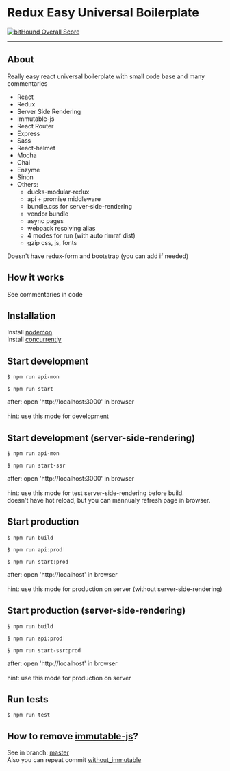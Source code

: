 Redux Easy Universal Boilerplate
=========================
[![bitHound Overall Score](https://www.bithound.io/github/anorudes/redux-easy-boilerplate/badges/score.svg)](https://www.bithound.io/github/anorudes/redux-easy-boilerplate)

---

## About

Really easy react universal boilerplate with small code base and many commentaries

- React
- Redux
- Server Side Rendering
- Immutable-js
- React Router
- Express
- Sass
- React-helmet
- Mocha
- Chai
- Enzyme
- Sinon
- Others:
  - ducks-modular-redux
  - api + promise middleware
  - bundle.css for server-side-rendering
  - vendor bundle
  - async pages
  - webpack resolving alias
  - 4 modes for run (with auto rimraf dist)
  - gzip css, js, fonts

Doesn't have redux-form and bootstrap (you can add if needed)

## How it works

See commentaries in code

## Installation

Install [nodemon](https://github.com/remy/nodemon)<br />
Install [concurrently](https://github.com/kimmobrunfeldt/concurrently)

## Start development

```$ npm run api-mon```

```$ npm run start```

after: open 'http://localhost:3000' in browser<br /><br />
hint: use this mode for development

## Start development (server-side-rendering)

```$ npm run api-mon```

```$ npm run start-ssr```

after: open 'http://localhost:3000' in browser<br /><br />
hint: use this mode for test server-side-rendering before build. <br />
doesn't have hot reload, but you can mannualy refresh page in browser.

## Start production

```$ npm run build```

```$ npm run api:prod```

```$ npm run start:prod```

after: open 'http://localhost' in browser<br /><br />
hint: use this mode for production on server (without server-side-rendering)

## Start production (server-side-rendering)

```$ npm run build```

```$ npm run api:prod```

```$ npm run start-ssr:prod```

after: open 'http://localhost' in browser<br /><br />
hint: use this mode for production on server

## Run tests

```$ npm run test```

## How to remove [immutable-js](https://github.com/facebook/immutable-js)?

See in branch: [master](https://github.com/anorudes/redux-easy-boilerplate/)<br />
Also you can repeat commit [without_immutable](https://github.com/anorudes/redux-easy-boilerplate/commit/c0492e7a6ef370658bc4ababa8c78cfc7cce9a79)